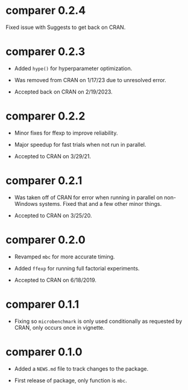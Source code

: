 # comparer 0.2.4

Fixed issue with Suggests to get back on CRAN.

# comparer 0.2.3

* Added `hype()` for hyperparameter optimization.

* Was removed from CRAN on 1/17/23 due to unresolved error.

* Accepted back on CRAN on 2/19/2023.

# comparer 0.2.2

* Minor fixes for ffexp to improve reliability.

* Major speedup for fast trials when not run in parallel.

* Accepted to CRAN on 3/29/21.

# comparer 0.2.1

* Was taken off of CRAN for error when running in parallel on non-Windows
systems. Fixed that and a few other minor things.

* Accepted to CRAN on 3/25/20.

# comparer 0.2.0

* Revamped `mbc` for more accurate timing.

* Added `ffexp` for running full factorial experiments.

* Accepted to CRAN on 6/18/2019.

# comparer 0.1.1

* Fixing so `microbenchmark` is only used conditionally as requested by CRAN, only occurs once in vignette.

# comparer 0.1.0

* Added a `NEWS.md` file to track changes to the package.

* First release of package, only function is `mbc`.

